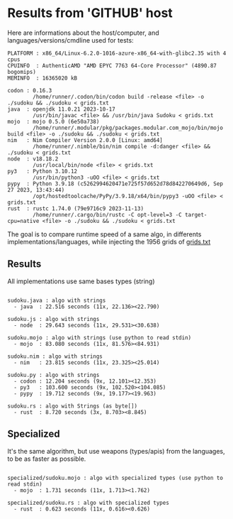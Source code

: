 # Results from 'GITHUB' host

Here are informations about the host/computer, and languages/versions/cmdline used for tests:
```
PLATFORM : x86_64/Linux-6.2.0-1016-azure-x86_64-with-glibc2.35 with 4 cpus
CPUINFO  : AuthenticAMD "AMD EPYC 7763 64-Core Processor" (4890.87 bogomips)
MEMINFO  : 16365020 kB

codon : 0.16.3
        /home/runner/.codon/bin/codon build -release <file> -o ./sudoku && ./sudoku < grids.txt
java  : openjdk 11.0.21 2023-10-17
        /usr/bin/javac <file> && /usr/bin/java Sudoku < grids.txt
mojo  : mojo 0.5.0 (6e50a738)
        /home/runner/.modular/pkg/packages.modular.com_mojo/bin/mojo build <file> -o ./sudoku && ./sudoku < grids.txt
nim   : Nim Compiler Version 2.0.0 [Linux: amd64]
        /home/runner/.nimble/bin/nim compile -d:danger <file> && ./sudoku < grids.txt
node  : v18.18.2
        /usr/local/bin/node <file> < grids.txt
py3   : Python 3.10.12
        /usr/bin/python3 -uOO <file> < grids.txt
pypy  : Python 3.9.18 (c5262994620471e725f57d652d78d842270649d6, Sep 27 2023, 13:43:44)
        /opt/hostedtoolcache/PyPy/3.9.18/x64/bin/pypy3 -uOO <file> < grids.txt
rust  : rustc 1.74.0 (79e9716c9 2023-11-13)
        /home/runner/.cargo/bin/rustc -C opt-level=3 -C target-cpu=native <file> -o ./sudoku && ./sudoku < grids.txt

```

The goal is to compare runtime speed of a same algo, in differents implementations/languages, while injecting the 1956 grids of [grids.txt](grids.txt)

## Results

All implementations use same bases types (string)

```

sudoku.java : algo with strings
  - java  : 22.516 seconds (11x, 22.136><22.790)

sudoku.js : algo with strings
  - node  : 29.643 seconds (11x, 29.531><30.638)

sudoku.mojo : algo with strings (use python to read stdin)
  - mojo  : 83.080 seconds (11x, 81.576><84.931)

sudoku.nim : algo with strings
  - nim   : 23.815 seconds (11x, 23.325><25.014)

sudoku.py : algo with strings
  - codon : 12.204 seconds (9x, 12.101><12.353)
  - py3   : 103.600 seconds (9x, 102.520><104.085)
  - pypy  : 19.712 seconds (9x, 19.177><19.963)

sudoku.rs : algo with Strings (as byte[])
  - rust  : 8.720 seconds (3x, 8.703><8.845)

```

## Specialized

It's the same algorithm, but use weapons (types/apis) from the languages, to be as faster as possible.

```

specialized/sudoku.mojo : algo with specialized types (use python to read stdin)
  - mojo  : 1.731 seconds (11x, 1.713><1.762)

specialized/sudoku.rs : algo with specialized types
  - rust  : 0.623 seconds (11x, 0.616><0.626)

```


